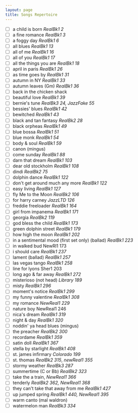 ```yaml
---
layout: page
title: Songs Repertoire
---
```

- [ ] a child is born *RealBk1 2*
- [ ] a fine romance *RealBk1 3*
- [ ] a foggy day *RealBk1 6*
- [ ] all blues *RealBk1 13*
- [ ]  all of me *RealBk1 16*
- [ ] all of you *RealBk1 17*
- [ ] all the things you are *RealBk1 18*
- [ ] april in paris *RealBk1 26*
- [ ] as time goes by *RealBk1 31*
- [ ] autumn in NY *RealBk1 33*
- [ ] autumn leaves (Gm) *RealBk1 36*
- [ ] back in the chicken shack
- [ ] beautiful love *RealBk1 39*
- [ ] bernie's tune *RealBk3 24, JazzFake 55*
- [ ] bessies' blues *RealBk1 42*
- [ ] bewitched *RealBk1 43*
- [ ] black and tan fantasy *RealBk2 28*
- [ ] black orpheas *RealBk1 49*
- [ ] blue bossa *RealBk1 51*
- [ ] blue monk *RealBk1 54*
- [ ] body & soul *RealBk1 59*
- [ ] canon (mingus)
- [ ] come sunday *RealBk1 88*
- [ ] darn that dream *RealBk1 103*
- [ ] dear old stockholm *RealBk1 108*
- [ ] dindi *RealBk2 75*
- [ ] dolphin dance *RealBk1 122*
- [ ] don't get around much any more *RealBk1 122*
- [ ] easy living *RealBk1 127*
- [ ] fly Me to the Moon *RealBk2 106*
- [ ] for harry carney *JazzLTD 126*
- [ ] freddie freeloader *RealBk1 164*
- [ ] girl from impanema *RealBk1 171*
- [ ] georgia *RealBk2 119*
- [ ] god bless the child *RealBk1 173*
- [ ] green dolphin street *RealBk1 179*
- [ ] how high the moon *RealBk1 202*
- [ ] in a sentimental mood (first set only)  (ballad) *RealBk1 223*
- [ ] in walked bud NewRl1 173
- [ ] i should care *RealBk1 237*
- [ ] lament (ballad) *RealBk1 257*
- [ ] las vegas tango *RealBk1 258*
- [ ] line for lyons Sher1 203
- [ ] long ago & far away *RealBk1 272*
- [ ] misterioso (not head) *Library 189*
- [ ] misty *RealBk1 296*
- [ ] moment's notice *RealBk1 299*
- [ ] my funny valentine *RealBk1 308*
- [ ] my romance *NewReal1 229*
- [ ] nature boy NewReal1 246
- [ ] nica's dream *RealBk1 319*
- [ ] night & day *RealBk1 320*
- [ ] noddin' ya head blues (mingus)
- [ ] the preacher *RealBk2 300*
- [ ] recordame *RealBk1 359*
- [ ] satin doll *RealBk1 367*
- [ ] stella by starlight *RealBk1 408*
- [ ] st. james infirmary *Colorado 199*
- [ ] st. thomas *RealBk2 315*, *newReal1 355*
- [ ] stormy weather *RealBk3 287*
- [ ] summertime (C or Bb) *RealBk2 323*
- [ ] take the a train, *NewReal1 366*
- [ ] tenderly *RealBk2 362, NewReal1 368*
- [ ] they can't take that away from me *RealBk1 427*
- [ ] up jumped spring  *RealBk1 440, NewReal1 395*
- [ ] warm canto (mal waldron)
- [ ] watermelon man *RealBk3 334*

